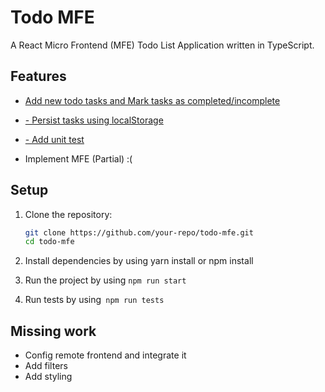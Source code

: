 # Todo MFE

A React Micro Frontend (MFE) Todo List Application written in TypeScript.

## Features

- [Add new todo tasks and Mark tasks as completed/incomplete](https://github.com/maoapp/todolist-MFE/pull/2 "Add new todo tasks")

  
- [- Persist tasks using localStorage](https://github.com/maoapp/todolist-MFE/pull/3 "- Persist tasks using localStorage")

- [- Add unit test](https://github.com/maoapp/todolist-MFE/pull/4 "- Add unit test")
- Implement MFE (Partial) :(

## Setup

1. Clone the repository:
   ```bash
   git clone https://github.com/your-repo/todo-mfe.git
   cd todo-mfe

2. Install dependencies by using yarn install or npm install

3. Run the project by using `npm run start`

4. Run tests by using` npm run tests`


## Missing work

- Config remote frontend and integrate it
- Add filters
- Add styling
